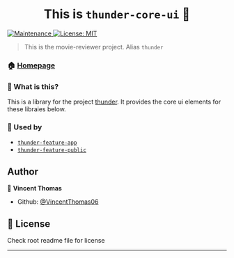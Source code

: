 <h1 align="center">This is <code>thunder-core-ui</code> 👋</h1>
<p>
  <a href="https://github.com/VincentThomas06/Codebase/graphs/commit-activity" target="_blank">
    <img alt="Maintenance" src="https://img.shields.io/badge/Maintained%3F-yes-green.svg?style=flat-square" />
  </a>
  <a href="https://github.com/VincentThomas06/Codebase/blob/main/LICENSE?style=flat-square" target="_blank">
    <img alt="License: MIT" src="https://img.shields.io/github/license/VincentThomas06/Codebase?style=flat-square" />
  </a>
</p>

> This is the movie-reviewer project. Alias `thunder`

### 🏠 [Homepage](https://github.com/VincentThomas06/Codebase#readme)

### 🤔 What is this?
This is a library for the project [thunder](https://github.com/VincentThomas06/Codebase/tree/main/apps/thunder#readme). It provides the core ui elements for these libraies below.

### 🔧 Used by
* [`thunder-feature-app`](https://github.com/VincentThomas06/Codebase/tree/main/libs/thunder/feature-app#readme)
* [`thunder-feature-public`](https://github.com/VincentThomas06/Codebase/tree/main/libs/thunder/feature-public#readme)

## Author

👤 **Vincent Thomas**

- Github: [@VincentThomas06](https://github.com/VincentThomas06)

## 📝 License

Check root readme file for license

---
